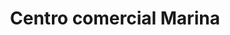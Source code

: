---
title: "Centro comercial Marina"
url: /lecheria/centro-comercial-marina/
shop: centro comercial
---